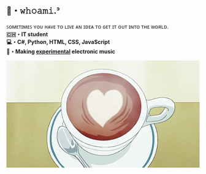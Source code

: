 ## 🍃・𝚠𝚑𝚘𝚊𝚖𝚒.ᐣ
  ꜱᴏᴍᴇᴛɪᴍᴇꜱ ʏᴏᴜ ʜᴀᴠᴇ ᴛᴏ ʟɪᴠᴇ ᴀɴ ɪᴅᴇᴀ ᴛᴏ ɢᴇᴛ ɪᴛ ᴏᴜᴛ ɪɴᴛᴏ ᴛʜᴇ ᴡᴏʀʟᴅ.<br>
**🇨🇭・IT student** <br>
**💻・C#, Python, HTML, CSS, JavaScript** <br>
**🌌・Making [experimental](https://linktr.ee/wh01sme) electronic music** <br>

<div align="center">
    <img alt="footer" src="cozy_caf1e.gif">
</div>


